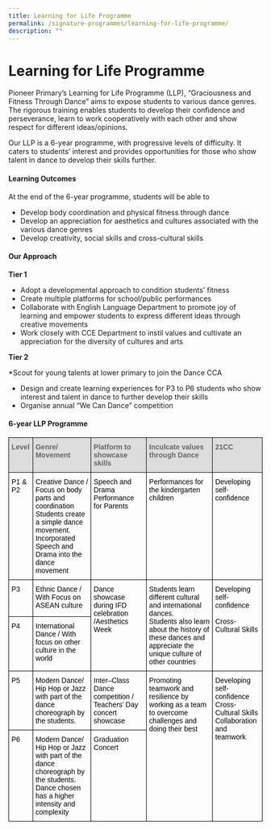 ```yaml
---
title: Learning for Life Programme
permalink: /signature-programmes/learning-for-life-programme/
description: ""
---
```

# Learning for Life Programme
Pioneer Primary’s Learning for Life Programme (LLP), “Graciousness and Fitness Through Dance” aims to expose students to various dance genres. The rigorous training enables students to develop their confidence and perseverance, learn to work cooperatively with each other and show respect for different ideas/opinions. 

Our LLP is a 6-year programme, with progressive levels of difficulty. It caters to students’ interest and provides opportunities for those who show talent in dance to develop their skills further. 

#### Learning Outcomes
At the end of the 6-year programme, students will be able to
* Develop body coordination and physical fitness through dance
* Develop an appreciation for aesthetics and cultures associated with the various dance genres 
* Develop creativity, social skills and cross-cultural skills

#### Our Approach
**Tier 1** 

* Adopt a developmental approach to condition students’ fitness
* Create multiple platforms for school/public performances 
* Collaborate with English Language Department to promote joy of learning and empower students to express different ideas through creative movements 
* Work closely with CCE Department to instil values and cultivate an appreciation for the diversity of cultures and arts

**Tier 2**

*Scout for young talents at lower primary to join the Dance CCA
* Design and create learning experiences for P3 to P6 students who show interest and talent in dance to further develop their skills
* Organise annual “We Can Dance” competition 

#### 6-year LLP Programme

<style type="text/css">
.tg  {border-collapse:collapse;border-spacing:0;}
.tg td{border-color:black;border-style:solid;border-width:1px;font-family:Arial, sans-serif;font-size:14px;
  overflow:hidden;padding:10px 5px;word-break:normal;}
.tg th{border-color:black;border-style:solid;border-width:1px;font-family:Arial, sans-serif;font-size:14px;
  font-weight:normal;overflow:hidden;padding:10px 5px;word-break:normal;}
.tg .tg-e14l{background-color:#DDD;color:#666;font-weight:bold;text-align:left;vertical-align:top}
.tg .tg-0lax{text-align:left;vertical-align:top}
</style>
<table class="tg">
<thead>
  <tr>
    <th class="tg-e14l">Level</th>
    <th class="tg-e14l">Genre/ Movement</th>
    <th class="tg-e14l">Platform to <br>showcase skills</th>
    <th class="tg-e14l">Inculcate values <br>through Dance </th>
    <th class="tg-e14l">21CC</th>
  </tr>
</thead>
<tbody>
  <tr>
    <td class="tg-0lax"><span style="font-weight:300;color:#000">P1 &amp; P2</span></td>
    <td class="tg-0lax"><span style="font-weight:300;color:#000">Creative Dance / Focus on body parts and coordination</span><br><span style="font-weight:300;color:#000">Students create a simple dance movement. </span><br><span style="font-weight:300;color:#000">Incorporated Speech and Drama into the dance movement</span></td>
    <td class="tg-0lax"><span style="font-weight:300;color:#000">Speech and Drama Performance for Parents</span></td>
    <td class="tg-0lax"><span style="font-weight:300;color:#000">Performances for the kindergarten children </span></td>
    <td class="tg-0lax"><span style="font-weight:300;color:#000">Developing self-confidence</span></td>
  </tr>
  <tr>
    <td class="tg-0lax"><span style="font-weight:300;color:#000">P3</span></td>
    <td class="tg-0lax"><span style="font-weight:300;color:#000">Ethnic Dance / With Focus on ASEAN culture</span></td>
    <td class="tg-0lax" rowspan="2"><span style="font-weight:300;color:#000">Dance showcase during IFD celebration /Aesthetics Week  </span></td>
    <td class="tg-0lax" rowspan="2"><span style="font-weight:300;color:#000">Students learn different cultural and international dances. </span><br><span style="font-weight:300;color:#000">Students also learn about the history of these dances and appreciate the unique culture of other countries</span></td>
    <td class="tg-0lax" rowspan="2"><span style="font-weight:300;color:#000">Developing self-confidence</span><br><br><span style="font-weight:300;color:#000">Cross-Cultural Skills</span></td>
  </tr>
  <tr>
    <td class="tg-0lax"><span style="font-weight:300;color:#000">P4</span></td>
    <td class="tg-0lax"><span style="font-weight:300;color:#000">International Dance / With focus on other culture in the world </span></td>
  </tr>
  <tr>
    <td class="tg-0lax"><span style="font-weight:300;color:#000">P5</span></td>
    <td class="tg-0lax"><span style="font-weight:300;color:#000">Modern Dance/ Hip Hop or Jazz with part of the dance choreograph by the students.</span></td>
    <td class="tg-0lax"><span style="font-weight:300;color:#000">Inter–Class Dance competition / Teachers’ Day concert showcase</span></td>
    <td class="tg-0lax" rowspan="2"><span style="font-weight:300;color:#000">Promoting teamwork and resilience by working as a team to overcome challenges and doing their best</span></td>
    <td class="tg-0lax" rowspan="2"><span style="font-weight:300;color:#000">Developing self-confidence</span><br><span style="font-weight:300;color:#000">Cross-Cultural Skills</span><br><span style="font-weight:300;color:#000">Collaboration and teamwork</span></td>
  </tr>
  <tr>
    <td class="tg-0lax"><span style="font-weight:300;color:#000">P6</span></td>
    <td class="tg-0lax"><span style="font-weight:300;color:#000">Modern Dance/ Hip Hop or Jazz with part of the dance choreograph by the students. </span><br><span style="font-weight:300;color:#000">Dance chosen has a  higher intensity and complexity </span></td>
    <td class="tg-0lax"><span style="font-weight:300;color:#000">Graduation Concert</span></td>
  </tr>
</tbody>
</table>